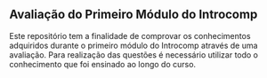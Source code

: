 ## Avaliação do Primeiro Módulo do Introcomp

<p>Este repositório tem a finalidade de comprovar os conhecimentos adquiridos durante o primeiro módulo do Introcomp através de uma avaliação. Para realização das questões é necessário utilizar todo o conhecimento que foi ensinado ao longo do curso.</p>
